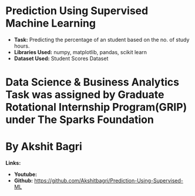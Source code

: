 # Prediction Using Supervised Machine Learning
* **Task:** Predicting the percentage of an student based on the no. of study hours.
* **Libraries Used:** numpy, matplotlib, pandas, scikit learn
* **Dataset Used:** Student Scores Dataset
# Data Science & Business Analytics Task was assigned by Graduate Rotational Internship Program(GRIP) under The Sparks Foundation 
# By Akshit Bagri

**Links:**

* **Youtube:** 
* **Github:** https://github.com/Akshitbagri/Prediction-Using-Supervised-ML